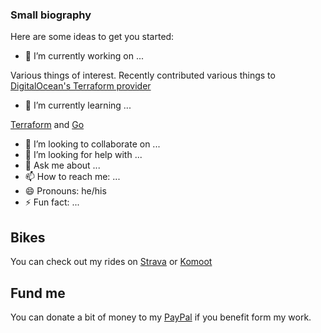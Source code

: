 ### Small biography

Here are some ideas to get you started:

- 🔭 I’m currently working on ...

Various things of interest. Recently contributed various things to [DigitalOcean's Terraform provider](https://github.com/digitalocean/terraform-provider-digitalocean)

- 🌱 I’m currently learning ...

[Terraform](https://www.terraform.io/) and [Go](https://golang.org/)

- 👯 I’m looking to collaborate on ...
- 🤔 I’m looking for help with ...
- 💬 Ask me about ...
- 📫 How to reach me: ...
- 😄 Pronouns: he/his
- ⚡ Fun fact: ...

## Bikes

You can check out my rides on [Strava](https://www.strava.com/athletes/56320231) or [Komoot](https://www.komoot.com/user/852999494789)

## Fund me

You can donate a bit of money to my [PayPal](https://paypal.me/atombrella?country.x=DK&locale.x=en_US) if you benefit form my work. 
